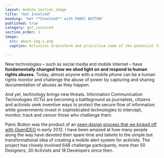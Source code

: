 ```yaml
---
layout: module_section_image
title: "Get Involved"
heading: "Get **Involved** with PANIC BUTTON"
published: true
category: get_involved
section_order: 1
image: 
  src: about-img-1.png
  caption: Activists brainstorm and prioritise some of the potential features for ‘Panic Button’ in an open design workshop in Nairobi. © Amnesty International

---
```


New technologies – such as social media and mobile Internet – have **fundamentally changed how we shed light on and respond to human rights abuses.** Today, almost anyone with a mobile phone can be a human rights monitor and challenge the abuse of power by capturing and sharing documentation of abuses as they happen.

And yet, technology brings new threats. Information Communication Technologies (ICTs) are becoming a battleground as journalists, citizens and  activists seek inventive ways to protect the secure flow of information while governments invest in sophisticated technologies to intercept, monitor,  track and censor those who challenge them.

Panic Button was the product of an [open design process that we kicked off with OpenIDEO](http://somewhere) in early 2012. I have been amazed at how many people along the way have devoted their spare time and talents to the simple but transformational idea of creating a mobile alert system for activists. The project has closely involved 648 challenge participants, more than 50 Designers, 30 Activists and 18 Developers since then.